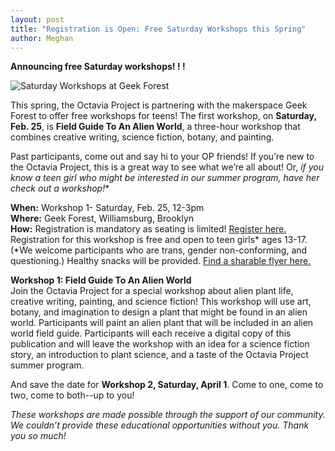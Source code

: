 ```yaml
---
layout: post
title: "Registration is Open: Free Saturday Workshops this Spring"
author: Meghan
---
```

**Announcing free Saturday workshops! ! !** 

![Saturday Workshops at Geek Forest](http://octaviaproject.github.io/assets/img/photos/OP_Geek_Forest_Workshops.jpg)

This spring, the Octavia Project is partnering with the makerspace Geek Forest to offer 
free workshops for teens! The first workshop, on **Saturday, Feb. 25**, is **Field Guide To An 
Alien World**, a three-hour workshop that combines creative writing, science fiction, botany, 
and painting. 

Past participants, come out and say hi to your OP friends!  If you’re new to the Octavia 
Project, this is a great way to see what we’re all about!  Or, **if you know a teen girl* who 
might be interested in our summer program, have her check out a workshop!**

**When:** Workshop 1- Saturday, Feb. 25, 12-3pm<br>
**Where:** Geek Forest, Williamsburg, Brooklyn<br>
**How:** Registration is mandatory as seating is limited! [Register here.](http://www.thegeekforest.com/products/saturday-february-25th-12-3pm-octavia-project-field-guide-to-an-alien-world?variant=34409189967) 
Registration for this workshop is free and open to teen girls* ages 13-17.  (*We welcome 
participants who are trans, gender non-conforming, and questioning.)  Healthy snacks will 
be provided. [Find a sharable flyer here.](octaviaproject.org/assets/OP_Saturday_Workshop_1_Flyer.pdf)

**Workshop 1: Field Guide To An Alien World**<br>
Join the Octavia Project for a special workshop about alien plant life, creative writing, painting, 
and science fiction! This workshop will use art, botany, and imagination to design a plant that might 
be found in an alien world. Participants will paint an alien plant that will be included in an alien 
world field guide. Participants will each receive a digital copy of this publication and will leave the 
workshop with an idea for a science fiction story, an introduction to plant science, and a taste of the 
Octavia Project summer program.

And save the date for **Workshop 2, Saturday, April 1**.  Come to one, come to two, come to both--up to you!

*These workshops are made possible through the support of our community. We couldn’t provide these educational 
opportunities without you. Thank you so much!*
